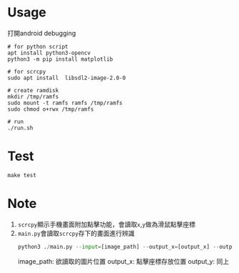 # Usage
打開android debugging

```
# for python script
apt install python3-opencv
python3 -m pip install matplotlib

# for scrcpy
sudo apt install  libsdl2-image-2.0-0

# create ramdisk
mkdir /tmp/ramfs
sudo mount -t ramfs ramfs /tmp/ramfs
sudo chmod o+rwx /tmp/ramfs

# run
./run.sh
```

# Test
```
make test
```

# Note
1. `scrcpy`顯示手機畫面附加點擊功能，會讀取`x`,`y`做為滑鼠點擊座標
2. `main.py`會讀取`scrcpy`存下的畫面進行辨識
    ```python
    python3 ./main.py --input=[image_path] --output_x=[output_x] --output_y=[output_y]
    ```
    image_path: 欲讀取的圖片位置
    output_x: 點擊座標存放位置
    output_y: 同上